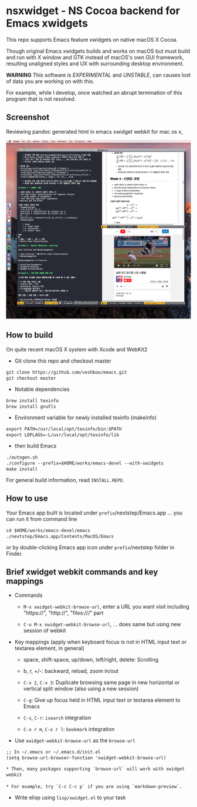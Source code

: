 # nsxwidget - NS Cocoa backend for Emacs xwidgets

This repo supports Emacs feature xwidgets on native macOS X Cocoa.

Though original Emacs xwidgets builds and works on macOS but must
build and run with X window and GTK instead of macOS's own GUI
framework, resulting unaligned styles and UX with surrounding desktop
environment.

**WARNING** This software is *EXPERIMENTAL* and *UNSTABLE*, can causes
lost of data you are working on with this.

For example, while I develop, once watched an abrupt termination of
this program that is not resolved.

## Screenshot

Reviewing pandoc generated html in emacs xwidget webkit for mac os x,

![](nsxwidget-pandoc-yt.png)

## How to build

On quite recent macOS X system with Xcode and WebKit2

* Git clone this repo and checkout master
``` shell
git clone https://github.com/veshboo/emacs.git
git checkout master
```

* Notable dependencies
``` shell
brew install texinfo
brew install gnutls
```

* Environment variable for newly installed texinfo (makeinfo)
``` shell
export PATH=/usr/local/opt/texinfo/bin:$PATH
export LDFLAGS=-L/usr/local/opt/texinfo/lib
```

* then build Emacs
``` shell
./autogen.sh
./configure --prefix=$HOME/works/emacs-devel --with-xwidgets
make install
```

For general build information, read `INSTALL.REPO`.

## How to use

Your Emacs app built is located under `prefix`/nextstep/Emacs.app
... you can run it from command line

``` shell
cd $HOME/works/emacs-devel/emacs
./nextstep/Emacs.app/Contents/MacOS/Emacs
```

or by double-clicking Emacs app icon under `prefix`/nextstep folder in
Finder.

## Brief xwidget webkit commands and key mappings

* Commands

    * `M-x xwidget-webkit-browse-url`, enter a URL you want visit
      including "https://", "http://", "files:///" part

    * `C-u M-x xwidget-webkit-browse-url`, ... does same but using
      new session of webkit

* Key mappings (apply when keyboard focus is not in HTML input text or textarea element, in general)

    * space, shift-space, up/down, left/right, delete: Scrolling

    * b, r, +/-: backward, reload, zoom in/out

    * `C-x 2`, `C-x 3`: Duplicate browsing same page in new horizontal or vertical split window (also using a new session)

    * `C-g`: Give up focus held in HTML input text or textarea element to Emacs

    * `C-s`, `C-r`: `isearch` integration

    * `C-x r m`, `C-x r l`: `bookmark` integration

* Use `xwidget-webkit-browse-url` as the `browse-url`
``` emacs-lisp
;; In ~/.emacs or ~/.emacs.d/init.el
(setq browse-url-browser-function 'xwidget-webkit-browse-url)
```
    * Then, many packages supporting `browse-url` will work with xwidget webkit

    * For example, try `C-c C-c p` if you are using `markdown-preview`.

* Write elisp using `lisp/xwidget.el` to your task
